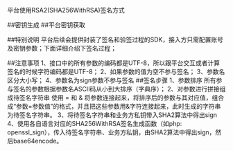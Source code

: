 平台使用RSA2(SHA256WithRSA)签名方式

##密钥生成
##平台密钥获取

##特别说明
平台后续会提供封装了签名和验签过程的SDK，接入方只需配置账号及密钥参数；下面详细介绍下签名过程；

##注意事项
1、接口中的所有参数的编码都是UTF-8，所以跟平台交互或者计算签名的时候字符编码都是UTF-8；
2、如果参数的值为空不参与签名；
3、参数名区分大小写；
4、参数名为sign参数不参与签名
##签名步骤
1、参数排序
所有参与签名的参数根据参数名ASCII码从小到大排序（字典序）；
2、对参数进行拼接组成待签名字符串
使用 = 和 & 将参数连接起来，将排序后的参数与其对应值，组合成“参数=参数值”的格式，并且把这些参数用&字符连接起来，此时生成的字符串为待签名字符串。
3、将待签名字符串和业务方私钥带入SHA2算法中得出sign
4、使用各自语言对应的SHA256WithRSA签名生成函数（如php: openssl_sign），传入待签名字符串、业务方私钥，由SHA2算法中得出sign，然后base64encode。



